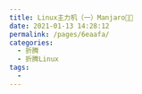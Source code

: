 ```yaml
---
title: Linux主力机（一）Manjaro🐂🍺
date: 2021-01-13 14:28:12
permalink: /pages/6eaafa/
categories:
  - 折腾
  - 折腾Linux
tags:
  - 
---
```

